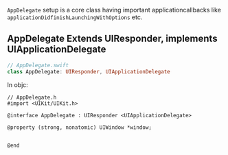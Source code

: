 

`AppDelegate` setup is a core class having important applicationcallbacks like `applicationDidfinishLaunchingWithOptions` etc.

## AppDelegate Extends UIResponder, implements UIApplicationDelegate

```swift
// AppDelegate.swift
class AppDelegate: UIResponder, UIApplicationDelegate
```

In objc:
```objc
// AppDelegate.h
#import <UIKit/UIKit.h>

@interface AppDelegate : UIResponder <UIApplicationDelegate>

@property (strong, nonatomic) UIWindow *window;


@end
```